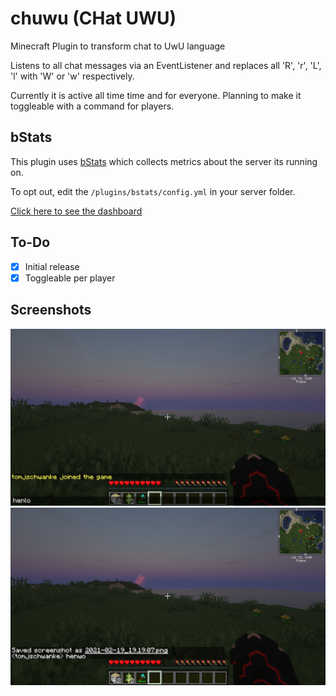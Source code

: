 # chuwu (CHat UWU)
Minecraft Plugin to transform chat to UwU language

Listens to all chat messages via an EventListener and replaces all 'R', 'r', 'L', 'l' with 'W' or 'w' respectively.

Currently it is active all time time and for everyone. Planning to make it toggleable with a command for players.

## bStats
This plugin uses [bStats](https://bstats.org/) which collects metrics about the server its running on.

To opt out, edit the `/plugins/bstats/config.yml` in your server folder. 

[Click here to see the dashboard](https://bstats.org/plugin/bukkit/chuwu/10396)

## To-Do
- [x] Initial release
- [x] Toggleable per player

## Screenshots
![image1](pre-send.png)
![image2](post-send.png)